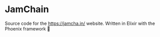 # JamChain

Source code for the https://jamcha.in/ website. Written in Elixir with the Phoenix framework 🙌
